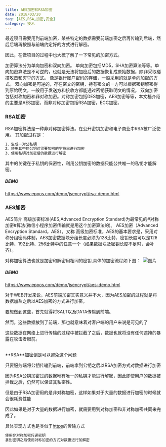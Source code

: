 ```yaml
---
title: AES加密和RSA加密
date: 2018/03/20
tag: [AES,RSA,加密,安全]
category: 技术
---
```


最近项目需要用到前端加密，某些特定的数据需要前端加密之后再传输到后端，然后后端再按照与前端约定好的方式进行解密。

因此，在做项目的过程中也大概了解了一下常见的加密方式。

加密算法分为单向加密和双向加密。
单向加密包括MD5，SHA加密算法等等。单向加密算法是不可逆的，也就是无法将加密后的数据恢复成原始数据，除非采取碰撞攻击和穷举的方式。
像是银行账户密码的存储，一般采用的就是单向加密的方式。
双向加密是可逆的，存在密文的密钥，持有密文的一方可以根据密钥解密得到原始明文，一般用于发送方和接收方都能通过密钥获取明文的情况。
双向加密包括对称加密和非对称加密。对称加密包括DES加密，AES加密等等，本文档介绍的主要是AES加密。而非对称加密包括RSA加密，ECC加密。


### RSA加密
RSA加密算法是一种非对称加密算法。在公开密钥加密和电子商业中RSA被广泛使用。
其加密过程是：
```html
1、生成一对公私钥
2、使用其中的公钥对需要加密的字符串进行加密
3、使用私钥对加密后的数据进行解密
```

其中的关键在于私钥的保密性，利用公钥加密的数据只能公共唯一的私钥才能解密。


##### DEMO
https://www.epoos.com/demo/jsencrypt/rsa-demo.html


### AES加密
AES简介
高级加密标准(AES,Advanced Encryption Standard)为最常见的#对称加密#算法(微信小程序加密传输就是用这个加密算法的)。
AES加密（Advanced Encryption Standard，AES），又称 高级加密标准，AES的基本要求是，采用对称分组密码体制，AES加密数据块分组长度必须为128比特，密钥长度可以是128比特、192比特、256比特中的任意一个（如果数据块及密钥长度不足时，会补齐）。

对称加密算法也就是加密和解密用相同的密钥,具体的加密流程如下图： 
![图片](http://zhoushirong.github.io/img/aes.png)

##### DEMO
https://www.epoos.com/demo/jsencrypt/aes-demo.html


对于WEB开发来说，AES前端加密其实意义并不大，因为AES加密的过程就是将数据加盐之后以AES加密的方式进行加密。

要想做到这些，首先就得将SALT以及DATA传输到前端。

然而，这些数据放到了前端，那也就意味着对客户端的用户来说是可见的了

这些数据在网络上进行传输的过程中被拦截了之后，数据也就将没有任何遮掩的暴露在攻击者眼前。

<br>
**RSA**加密倒是可以避免这个问题

只要服务端将公钥传输到前端，前端拿到公钥之后以RSA加密方式对数据进行加密

因为RSA公钥加密过的数据唯有唯一的私钥才能进行解密，因此即使用户的数据被拦截之后，仍然可以保证其私密性。

但是由于RSA加密用的是非对称加密，这样如果对于大量的数据进行加密的时候就会很耗费性能

因此如果是对于大量的数据进行加密，就需要用到对称加密和非对称加密共同来完成了。

具体实现方式也是类似于[https](https://www.epoos.com/article/https)的传输方式

```html
使用非对称加密传递密钥
拿到密钥之后使用对称加密的方式对数据进行加解密
```














